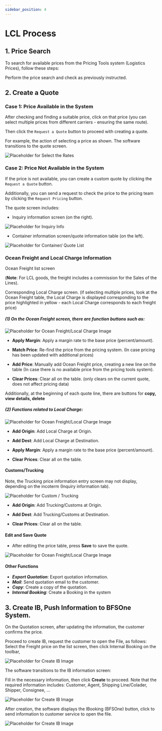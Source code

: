 ```yaml
---
sidebar_position: 4
---
```


# LCL Process

## 1. Price Search

To search for available prices from the Pricing Tools system (Logistics Prices), follow these steps:

Perform the price search and check as previously instructed.

## 2. Create a Quote

### Case 1: Price Available in the System
After checking and finding a suitable price, click on that price
(you can select multiple prices from different carriers - ensuring the same route).

Then click the `Request a Quote` button to proceed with creating a quote.

For example, the action of selecting a price as shown. The software transitions to the quote screen.

![Placeholder for Select the Rates](./img/sales_request_quote.gif)

### Case 2: Price Not Available in the System

If the price is not available, you can create a custom quote by clicking the `Request a Quote` button.

Additionally, you can send a request to check the price to the pricing team by clicking the `Request Pricing` button.

The quote screen includes:

- Inquiry information screen (on the right).

![Placeholder for Inquiry Info](./img/lcl_inquiry_info.png)

- Container information screen/quote information table (on the left).

![Placeholder for Container/ Quote List](./img/lcl_quote_list.png)

### Ocean Freight and Local Charge Information

Ocean Freight list screen

(__Note__: For LCL goods, the freight includes a commission for the Sales of the Lines).

Corresponding Local Charge screen.
(if selecting multiple prices, look at the Ocean Freight table, the Local Charge is displayed corresponding to the price highlighted in yellow - each Local Charge corresponds to each freight price)

##### (1) On the Ocean Freight screen, there are function buttons such as:

![Placeholder for Ocean Freight/Local Charge Image](./img/ocean_freight_quote.png)

- **Apply Margin**: Apply a margin rate to the base price (percent/amount).

- **Match Price**: Re-find the price from the pricing system. (In case pricing has been updated with additional prices)

- **Add Price**: Manually add Ocean Freight price, creating a new line on the table (In case there is no available price from the pricing tools system).

- **Clear Prices**: Clear all on the table. (only clears on the current quote, does not affect pricing data)

Additionally, at the beginning of each quote line, there are buttons for **copy, view details, delete**

##### (2) Functions related to Local Charge:

![Placeholder for Ocean Freight/Local Charge Image](./img/local-charge-quote.png)

- **Add Origin**: Add Local Charge at Origin.

- **Add Dest**: Add Local Charge at Destination.

- **Apply Margin**: Apply a margin rate to the base price (percent/amount).

- **Clear Prices**: Clear all on the table.

#### Customs/Trucking

Note, the Trucking price information entry screen may not display, depending on the incoterm (Inquiry information tab).

![Placeholder for Custom / Trucking](./img/lcl_custom_trucking_quote.png)

- **Add Origin**: Add Trucking/Customs at Origin.

- **Add Dest**: Add Trucking/Customs at Destination.

- **Clear Prices**: Clear all on the table.

#### Edit and Save Quote

- After editing the price table, press **Save** to save the quote.

![Placeholder for Ocean Freight/Local Charge Image](./img/lcl_quote_func.png)

#### Other Functions

- ***Export Quotation***: Export quotation information.
- ***Mail***: Send quotation email to the customer.
- ***Copy***: Create a copy of the quotation.
- ***Internal Booking***: Create a Booking in the system

## 3. Create IB, Push Information to BFSOne System.

On the Quotation screen, after updating the information, the customer confirms the price.

Proceed to create IB, request the customer to open the File, as follows:
Select the Freight price on the list screen, then click Internal Booking on the toolbar,

![Placeholder for Create IB Image](../img/sales/createIB.gif)

The software transitions to the IB information screen:

Fill in the necessary information, then click **Create** to proceed. Note that the required information includes: Customer, Agent, Shipping Line/Colader, Shipper, Consignee, ...

![Placeholder for Create IB Image](./img/lcl_ib_info.png)

After creation, the software displays the IBooking (BFSOne) button,
click to send information to customer service to open the file.

![Placeholder for Create IB Image](../img/sales/push_to_bfsone.png)
